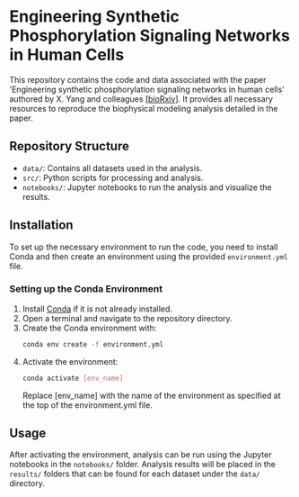 # Engineering Synthetic Phosphorylation Signaling Networks in Human Cells

This repository contains the code and data associated with the paper 'Engineering synthetic phosphorylation signaling networks in human cells' authored by X. Yang and colleagues [[bioRxiv](https://www.biorxiv.org/content/10.1101/2023.09.11.557100v2)]. It provides all necessary resources to reproduce the biophysical modeling analysis detailed in the paper.

## Repository Structure

- `data/`: Contains all datasets used in the analysis.
- `src/`: Python scripts for processing and analysis.
- `notebooks/`: Jupyter notebooks to run the analysis and visualize the results.

## Installation

To set up the necessary environment to run the code, you need to install Conda and then create an environment using the provided `environment.yml` file.

### Setting up the Conda Environment

1. Install [Conda](https://docs.conda.io/projects/conda/en/latest/user-guide/install/index.html) if it is not already installed.
2. Open a terminal and navigate to the repository directory.
3. Create the Conda environment with:
   ```bash
   conda env create -f environment.yml
   ```
4. Activate the environment:
   ```bash
   conda activate [env_name]
   ```
   Replace [env_name] with the name of the environment as specified at the top of the environment.yml file.

## Usage

After activating the environment, analysis can be run using the Jupyter notebooks in the `notebooks/` folder. Analysis results will be placed in the `results/` folders that can be found for each dataset under the `data/` directory.
   
